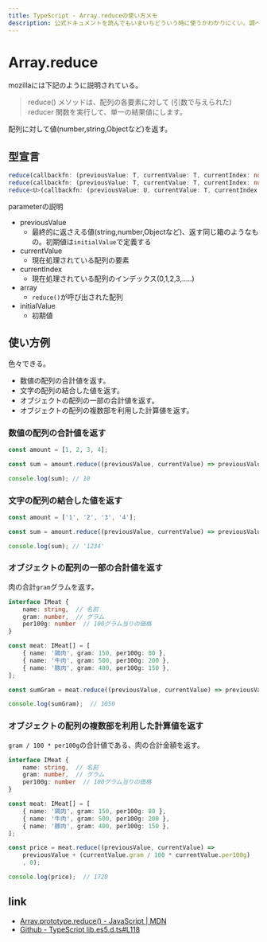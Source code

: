```yaml
---
title: TypeScript - Array.reduceの使い方メモ
description: 公式ドキュメントを読んでもいまいちどういう時に使うかわかりにくい。調べてよく使うreduceをメモしておく。
---
```


# Array.reduce

mozillaには下記のように説明されている。

> reduce() メソッドは、配列の各要素に対して (引数で与えられた) reducer 関数を実行して、単一の結果値にします。

配列に対して値(number,string,Objectなど)を返す。

## 型宣言

```ts
reduce(callbackfn: (previousValue: T, currentValue: T, currentIndex: number, array: readonly T[]) => T): T;
reduce(callbackfn: (previousValue: T, currentValue: T, currentIndex: number, array: readonly T[]) => T, initialValue: T): T;
reduce<U>(callbackfn: (previousValue: U, currentValue: T, currentIndex: number, array: readonly T[]) => U, initialValue: U): U;
```

parameterの説明

* previousValue
  * 最終的に返さえる値(string,number,Objectなど)、返す同じ箱のようなもの。初期値は`initialValue`で定義する
* currentValue
  * 現在処理されている配列の要素
* currentIndex
  * 現在処理されている配列のインデックス(0,1,2,3,.....)
* array
  * `reduce()`が呼び出された配列
* initialValue
  * 初期値

## 使い方例

色々できる。

* 数値の配列の合計値を返す。
* 文字の配列の結合した値を返す。
* オブジェクトの配列の一部の合計値を返す。
* オブジェクトの配列の複数部を利用した計算値を返す。

### 数値の配列の合計値を返す

```ts
const amount = [1, 2, 3, 4];

const sum = amount.reduce((previousValue, currentValue) => previousValue + currentValue, 0)

console.log(sum); // 10
```

### 文字の配列の結合した値を返す

```ts
const amount = ['1', '2', '3', '4'];

const sum = amount.reduce((previousValue, currentValue) => previousValue + currentValue, '')

console.log(sum); // '1234'
```

### オブジェクトの配列の一部の合計値を返す

肉の合計`gram`グラムを返す。

```ts
interface IMeat {
    name: string,  // 名前
    gram: number,  // グラム
    per100g: number  // 100グラム当りの価格
}

const meat: IMeat[] = [
    { name: '鶏肉', gram: 150, per100g: 80 },
    { name: '牛肉', gram: 500, per100g: 200 },
    { name: '豚肉', gram: 400, per100g: 150 },
];

const sumGram = meat.reduce((previousValue, currentValue) => previousValue + currentValue.gram, 0);

console.log(sumGram);  // 1050
```

### オブジェクトの配列の複数部を利用した計算値を返す

`gram / 100 * per100g`の合計値である、肉の合計金額を返す。

```ts
interface IMeat {
    name: string,  // 名前
    gram: number,  // グラム
    per100g: number  // 100グラム当りの価格
}

const meat: IMeat[] = [
    { name: '鶏肉', gram: 150, per100g: 80 },
    { name: '牛肉', gram: 500, per100g: 200 },
    { name: '豚肉', gram: 400, per100g: 150 },
];

const price = meat.reduce((previousValue, currentValue) =>
    previousValue + (currentValue.gram / 100 * currentValue.per100g)
    , 0);

console.log(price);  // 1720
```

## link

* [Array.prototype.reduce() - JavaScript | MDN](https://developer.mozilla.org/ja/docs/Web/JavaScript/Reference/Global_Objects/Array/reduce)
* [Github - TypeScript lib.es5.d.ts#L118](https://github.com/microsoft/TypeScript/blob/master/lib/lib.es5.d.ts#L1188)
